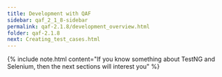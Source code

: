 ```yaml
---
title: Development with QAF
sidebar: qaf_2_1_8-sidebar
permalink: qaf-2.1.8/development_overview.html
folder: qaf-2.1.8
next: Creating_test_cases.html
---
```


{% include note.html content="If you know something about TestNG and Selenium, then the next sections will interest you" %}